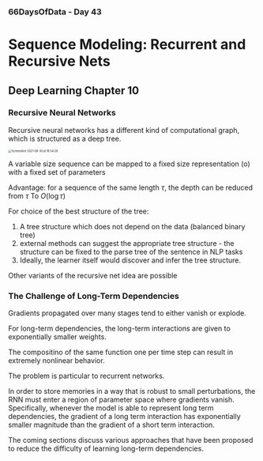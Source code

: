 ### 66DaysOfData - Day 43

# Sequence Modeling: Recurrent and Recursive Nets

## Deep Learning Chapter 10

### Recursive Neural Networks

Recursive neural networks has a different kind of computational graph, which is structured as a deep tree. 

<img src="/Users/hirahtang/Library/Application Support/typora-user-images/Screenshot 2021-08-30 at 16.54.28.png" alt="Screenshot 2021-08-30 at 16.54.28" style="zoom:40%;" />

A variable size sequence can be mapped to a fixed size representation (o) with a fixed set of parameters

Advantage: for a sequence of the same length $\tau$, the depth can be reduced from $\tau$ To $O(\log \tau)$ 

For choice of the best structure of the tree:

1. A tree structure which does not depend on the data (balanced binary tree)
2. external methods can suggest the appropriate tree structure - the structure can be fixed to the parse tree of the sentence in NLP tasks
3. Ideally, the learner itself would discover and infer the tree structure.

Other variants of the recursive net idea are possible

### The Challenge of Long-Term Dependencies

Gradients propagated over many stages tend to either vanish or explode.

For long-term dependencies, the long-term interactions are given to exponentially smaller weights.

The compositino of the same function one per time step can result in extremely nonlinear behavior.

The problem is particular to recurrent networks.

In order to store memories in a way that is robust to small perturbations, the RNN must enter a region of parameter space where gradients vanish. Specifically, whenever the model is able to represent long term dependencies, the gradient of a long term interaction has exponentially smaller magnitude than the gradient of a short term interaction.

The coming sections discuss various approaches that have been proposed to reduce the difficulty of learning long-term dependencies.

